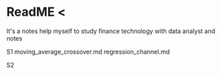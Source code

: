 # ReadME <

It's a notes help myself to study finance technology with data analyst and notes

S1
moving_average_crossover.md
regression_channel.md

S2
